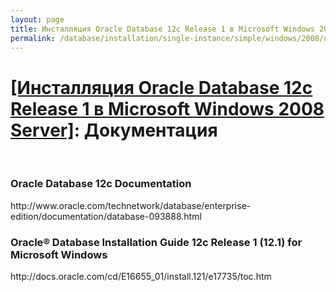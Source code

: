 ```yaml
---
layout: page
title: Инсталляция Oracle Database 12c Release 1 в Microsoft Windows 2008 Server
permalink: /database/installation/single-instance/simple/windows/2008/oracle/12.1/docs/
---
```


# <a href="/database/installation/single-instance/simple/windows/2008/oracle/12.1/">[Инсталляция Oracle Database 12c Release 1 в Microsoft Windows 2008 Server]</a>: Документация

<br/>


<h3>Oracle Database 12c Documentation</h3>
http://www.oracle.com/technetwork/database/enterprise-edition/documentation/database-093888.html

<h3>Oracle® Database Installation Guide 12c Release 1 (12.1) for Microsoft Windows</h3>
http://docs.oracle.com/cd/E16655_01/install.121/e17735/toc.htm
